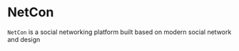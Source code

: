 # NetCon
``NetCon`` is a social networking platform built based on modern social network and design
